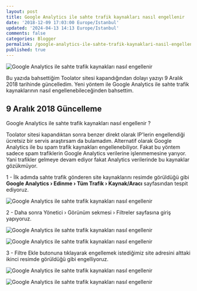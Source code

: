 ```yaml
---      
layout: post
title: Google Analytics ile sahte trafik kaynakları nasıl engellenir
date: '2018-12-09 17:03:00 Europe/Istanbul'
updated: '2024-04-13 14:13 Europe/Istanbul'
comments: false
categories: Blogger
permalink: /google-analytics-ile-sahte-trafik-kaynaklari-nasil-engellenir
published: true
---
```


![Google Analytics ile sahte trafik kaynakları nasıl engellenir](https://3.bp.blogspot.com/-0e5ZH-3YNy0/VgNcUZfB-kI/AAAAAAAAEeY/-KBIZjpGNaE/s1600/blogger-ip-site-engelleme.jpg)

Bu yazıda bahsettiğim Toolator sitesi kapandığından dolayı yazıyı 9 Aralık 2018 tarihinde güncelledim. Yeni yöntem ile Google Analytics ile sahte trafik kaynaklarının nasıl engellenebileceğinden bahsettim.

## 9 Aralık 2018 Güncelleme 

Google Analytics ile sahte trafik kaynakları nasıl engellenir ?

Toolator sitesi kapandıktan sonra benzer direkt olarak IP'lerin engellendiği ücretsiz bir servis araştırsam da bulamadım. Alternatif olarak Google Analytics ile bu spam trafik kaynakları engellenebiliyor. Fakat bu yöntem sadece spam trafiklerin Google Analytics verilerine işlenmemesine yarıyor. Yani trafikler gelmeye devam ediyor fakat Analytics verilerinde bu kaynaklar gözükmüyor.

1 - İlk adımda sahte trafik gönderen site kaynaklarını resimde görüldüğü gibi <b>Google Analytics › Edinme › Tüm Trafik › Kaynak/Aracı</b> sayfasından tespit ediyoruz.

![Google Analytics ile sahte trafik kaynakları nasıl engellenir](https://4.bp.blogspot.com/-m1ZhB4SndcE/XA1JI-QgGCI/AAAAAAAAGwI/vucorppiYN4eKUOBr-Cto5N4itfp2ugLwCLcBGAs/s1600/google-analytics.png)

2 - Daha sonra Yönetici › Görünüm sekmesi › Filtreler sayfasına giriş yapıyoruz.

![Google Analytics ile sahte trafik kaynakları nasıl engellenir](https://2.bp.blogspot.com/-ufT03Baflh0/XA1Jbf3qWkI/AAAAAAAAGwU/aRz7PkO7KBcuR-pzbOpuNXsL9_1y888nwCLcBGAs/s1600/google-analytics-1.png)

![Google Analytics ile sahte trafik kaynakları nasıl engellenir](https://3.bp.blogspot.com/-oGuawuqMXhc/XA1JbRnGtII/AAAAAAAAGwQ/WtKpvGCjSq8YSHjfOI_OJlMriWW6-LP9ACLcBGAs/s1600/google-analytics-2.png)

3 - Filtre Ekle butonuna tıklayarak engellemek istediğimiz site adresini alttaki ikinci resimde görüldüğü gibi engelliyoruz.

![Google Analytics ile sahte trafik kaynakları nasıl engellenir](https://2.bp.blogspot.com/-LI__vBwpaXc/XA1JxOz5dGI/AAAAAAAAGwc/ka3UCgFhrjUIVRO4_7f4IOaoon6W37kKQCLcBGAs/s1600/google-analytics-filtre-ekleme.png)

![Google Analytics ile sahte trafik kaynakları nasıl engellenir](https://1.bp.blogspot.com/-nwC1HTH2wdk/XA1JxD4KanI/AAAAAAAAGwg/z8q7AIVvYGc-dhPQgGcr3f73n0h1Z-xtgCLcBGAs/s1600/google-analytics-spam-trafik-nasil-engellenir.png)
